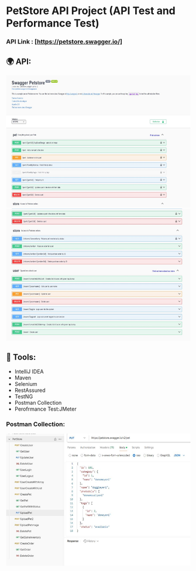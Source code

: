 # PetStore API Project (API Test and Performance Test)
### API Link : [https://petstore.swagger.io/]

## :earth_africa: API:

<img src="./img/1.JPG" alt="alt text" width="640" height="360">
<img src="./img/2.JPG" alt="alt text" width="640" height="360">


 ## :wrench: Tools:
+ IntelliJ IDEA
+ Maven
+ Selenium
+ RestAssured
+ TestNG
+ Postman Collection
+ Perofrmance Test:JMeter
  
### Postman Collection:
<img src="./img/3.JPG" alt="alt text" width="640" height="360">
